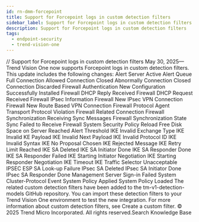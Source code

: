 ```yaml
---
id: rn-dmm-forcepoint
title: Support for Forcepoint logs in custom detection filters
sidebar_label: Support for Forcepoint logs in custom detection filters
description: Support for Forcepoint logs in custom detection filters
tags:
  - endpoint-security
  - trend-vision-one
---
```


/*<![CDATA[*/ $('#title').html($('meta[name=map-description]').attr('content')); /*]]>*/ Support for Forcepoint logs in custom detection filters May 30, 2025—Trend Vision One now supports Forcepoint logs in custom detection filters. This update includes the following changes: Alert Server Active Alert Queue Full Connection Allowed Connection Closed Abnormally Connection Closed Connection Discarded Firewall Authentication New Configuration Successfully Installed Firewall DHCP Reply Received Firewall DHCP Request Received Firewall IPsec Information Firewall New IPsec VPN Connection Firewall New Route Based VPN Connection Firewall Protocol Agent Transport Protocol Violation Firewall Related Connection Firewall Synchronization Receiving Sync Messages Firewall Synchronization State Sync Failed to Receive Firewall System Security Policy Reload Free Disk Space on Server Reached Alert Threshold IKE Invalid Exchange Type IKE Invalid KE Payload IKE Invalid Next Payload IKE Invalid Protocol ID IKE Invalid Syntax IKE No Proposal Chosen IKE Rejected Message IKE Retry Limit Reached IKE SA Deleted IKE SA Initiator Done IKE SA Responder Done IKE SA Responder Failed IKE Starting Initiator Negotiation IKE Starting Responder Negotiation IKE Timeout IKE Traffic Selector Unacceptable IPSEC ESP SA Look-up Failure IPsec SA Deleted IPsec SA Initiator Done IPsec SA Responder Done Management Server Sign-in Failed System Cluster-Protocol Event System Policy Applied System Policy Loaded The related custom detection filters have been added to the tm-v1-detection-models GitHub repository. You can import these detection filters to your Trend Vision One environment to test the new integration. For more information about custom detection filters, see Create a custom filter. © 2025 Trend Micro Incorporated. All rights reserved.Search Knowledge Base